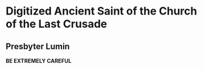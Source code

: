 # Digitized Ancient Saint of the Church of the Last Crusade

## Presbyter Lumin

**BE EXTREMELY CAREFUL**
